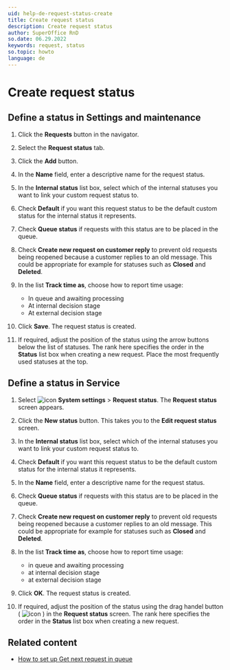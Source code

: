 ```yaml
---
uid: help-de-request-status-create
title: Create request status
description: Create request status
author: SuperOffice RnD
so.date: 06.29.2022
keywords: request, status
so.topic: howto
language: de
---
```


# Create request status

## Define a status in Settings and maintenance

1. Click the **Requests** button in the navigator.

1. Select the **Request status** tab.

1. Click the **Add** button.

1. In the **Name** field, enter a descriptive name for the request status.

1. In the **Internal status** list box, select which of the internal statuses you want to link your custom request status to.

1. Check **Default** if you want this request status to be the default custom status for the internal status it represents.

1. Check **Queue status** if requests with this status are to be placed in the queue.

1. Check **Create new request on customer reply** to prevent old requests being reopened because a customer replies to an old message. This could be appropriate for example for statuses such as **Closed** and **Deleted**.

1. In the list **Track time as**, choose how to report time usage:

    * In queue and awaiting processing
    * At internal decision stage
    * At external decision stage

1. Click **Save**. The request status is created.

1. If required, adjust the position of the status using the arrow buttons below the list of statuses. The rank here specifies the order in the **Status** list box when creating a new request. Place the most frequently used statuses at the top.

## Define a status in Service

1. Select ![icon][img1] **System settings** > **Request status**. The **Request status** screen appears.

2. Click the **New status** button. This takes you to the **Edit request status** screen.

3. In the **Internal status** list box, select which of the internal statuses you want to link your custom request status to.

4. Check **Default** if you want this request status to be the default custom status for the internal status it represents.

5. In the **Name** field, enter a descriptive name for the request status.

6. Check **Queue status** if requests with this status are to be placed in the queue.

7. Check **Create new request on customer reply** to prevent old requests being reopened because a customer replies to an old message. This could be appropriate for example for statuses such as **Closed** and **Deleted**.

8. In the list **Track time as**, choose how to report time usage:

    * in queue and awaiting processing
    * at internal decision stage
    * at external decision stage

9. Click **OK**. The request status is created.

10. If required, adjust the position of the status using the drag handel button ( ![icon][img2] ) in the **Request status** screen. The rank here specifies the order in the **Status** list box when creating a new request.

## Related content

* [How to set up Get next request in queue][1]

<!-- Referenced links -->
[1]: ../next-in-queue.md

<!-- Referenced images -->
[img1]: ../../../../media/icons/settings-small.png
[img2]: ../../../../../common/icons/drag-handle.png

